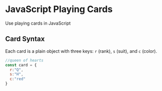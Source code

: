 # JavaScript Playing Cards
Use playing cards in JavaScript
## Card Syntax
Each card is a plain object with three keys: `r` (rank), `s` (suit), and `c` (color).
``` js
//queen of hearts
const card = {
  r:"Q",
  s:"H",
  c:"red"
}
```
